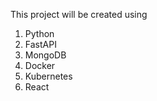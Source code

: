 This project will be created using 
1. Python
2. FastAPI
3. MongoDB
4. Docker
5. Kubernetes
6. React
